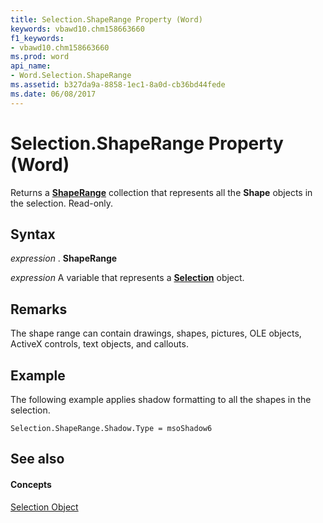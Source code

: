 ```yaml
---
title: Selection.ShapeRange Property (Word)
keywords: vbawd10.chm158663660
f1_keywords:
- vbawd10.chm158663660
ms.prod: word
api_name:
- Word.Selection.ShapeRange
ms.assetid: b327da9a-8858-1ec1-8a0d-cb36bd44fede
ms.date: 06/08/2017
---
```



# Selection.ShapeRange Property (Word)

Returns a  **[ShapeRange](shaperange-object-word.md)** collection that represents all the **Shape** objects in the selection. Read-only.


## Syntax

 _expression_ . **ShapeRange**

 _expression_ A variable that represents a **[Selection](selection-object-word.md)** object.


## Remarks

The shape range can contain drawings, shapes, pictures, OLE objects, ActiveX controls, text objects, and callouts. 


## Example

The following example applies shadow formatting to all the shapes in the selection.


```
Selection.ShapeRange.Shadow.Type = msoShadow6
```


## See also


#### Concepts


[Selection Object](selection-object-word.md)

